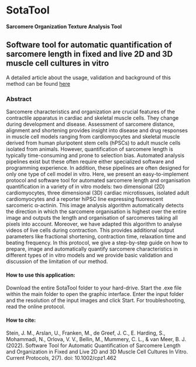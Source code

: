 # SotaTool 
**Sarcomere Organization Texture Analysis Tool**


## Software tool for automatic quantification of sarcomere length in fixed and live 2D and 3D muscle cell cultures in vitro 

A detailed article about the usage, validation and background of this method can be found [here](https://doi.org/10.1002/cpz1.462)

### Abstract
Sarcomere characteristics and organization are crucial features of the contractile apparatus in cardiac and skeletal muscle cells.  They change during development and disease. Assessment of sarcomere distance, alignment and shortening provides insight into disease and drug responses in muscle cell models ranging from cardiomyocytes and skeletal muscle derived from human pluripotent stem cells (hPSCs) to adult muscle cells isolated from animals. However, quantification of sarcomere length is typically time-consuming and prone to  selection bias. Automated analysis pipelines exist but these often require either specialized software and programming experience. In addition, these pipelines are often designed for only one type of cell model in vitro. Here, we present an easy-to-implement protocol and software tool for automated sarcomere length and organisation quantification in a variety of in vitro models: two dimensional (2D) cardiomyocytes, three dimensional (3D) cardiac microtissues, isolated adult cardiomyocytes and a reporter hiPSC line expressing fluorescent sarcomeric α-actinin. This image analysis algorithm automatically detects the direction in which the sarcomere organisation is highest over the entire image and outputs the length and organisation of sarcomeres taking all pixels into account. Moreover, we have adapted this algorithm to analyse videos of live cells during contraction. This provides additional output parameters like fractional shortening, contraction time, relaxation time and beating frequency. In this protocol, we give a step-by-step guide on how to prepare, image and automatically quantify sarcomere characteristics in different types of in vitro models and we provide basic validation and discussion of the limitation of our method. 


#### How to use this application:
Download the entire SotaTool folder to your hard-drive. Start the .exe file within the main folder to open the graphic interface. Enter 
the input folder and the resolution of the input images and click Start. For troubleshooting, read the online protocol. 

#### How to cite:
Stein, J. M., Arslan, U., Franken, M., de Greef, J. C., E. Harding, S., Mohammadi, N., Orlova, V. V., Bellin, M., Mummery, C. L., & van Meer, B. J. (2022). Software Tool for Automatic Quantification of Sarcomere Length and Organization in Fixed and Live 2D and 3D Muscle Cell Cultures In Vitro. Current Protocols, 2(7). doi: 10.1002/cpz1.462
